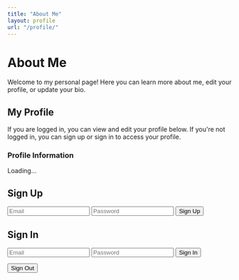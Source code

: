 ```yaml
---
title: "About Me"
layout: profile
url: "/profile/"
---
```


# About Me

Welcome to my personal page! Here you can learn more about me, edit your profile, or update your bio.

## My Profile

If you are logged in, you can view and edit your profile below. If you're not logged in, you can sign up or sign in to access your profile.

### Profile Information

<div id="profile-container">
  <p>Loading...</p>
</div>

<!-- Auth Form -->
<h2>Sign Up</h2>
<form id="signup-form">
  <input type="email" id="signup-email" placeholder="Email" required />
  <input type="password" id="signup-password" placeholder="Password" required />
  <button type="submit">Sign Up</button>
</form>

<h2>Sign In</h2>
<form id="signin-form">
  <input type="email" id="signin-email" placeholder="Email" required />
  <input type="password" id="signin-password" placeholder="Password" required />
  <button type="submit">Sign In</button>
</form>

<button id="signout-button">Sign Out</button>
<p id="auth-status"></p>

<!-- Supabase JS -->
<script src="https://cdn.jsdelivr.net/npm/@supabase/supabase-js@2"></script>
<script>
  const supabase = window.supabase.createClient(
    'https://cmbmfdtmofhidxjugtcd.supabase.co',
    'eyJhbGciOiJIUzI1NiIsInR5cCI6IkpXVCJ9.eyJpc3MiOiJzdXBhYmFzZSIsInJlZiI6ImNtYm1mZHRtb2ZoaWR4anVndGNkIiwicm9sZSI6ImFub24iLCJpYXQiOjE3NDUyNzEwMTAsImV4cCI6MjA2MDg0NzAxMH0.y1XJNaw380hgC7Mkkl79ugvXZUfjRqMyMsnEfUXmQ8Q'
  );

  const status = document.getElementById('auth-status');

  // Sign Up
  document.getElementById('signup-form').addEventListener('submit', async (e) => {
    e.preventDefault();
    const email = document.getElementById('signup-email').value.trim();
    const password = document.getElementById('signup-password').value.trim();
    const { error } = await supabase.auth.signUp({ email, password });
    if (error) {
      status.innerText = `❌ Signup error: ${error.message}`;
    } else {
      status.innerText = '✅ Signup successful! Check your email to confirm.';
    }
  });

  // Sign In
  document.getElementById('signin-form').addEventListener('submit', async (e) => {
    e.preventDefault();
    const email = document.getElementById('signin-email').value.trim();
    const password = document.getElementById('signin-password').value.trim();
    const { error } = await supabase.auth.signInWithPassword({ email, password });
    if (error) {
      status.innerText = `❌ Login error: ${error.message}`;
    } else {
      status.innerText = `✅ Logged in as ${email}`;
      const session = await supabase.auth.getSession();
      loadUserProfile(session.data.session.user.id);
    }
  });

  // Sign Out
  document.getElementById('signout-button').addEventListener('click', async () => {
    await supabase.auth.signOut();
    status.innerText = '👋 Signed out.';
    document.getElementById('profile-container').innerHTML = '<p>Logged out. Please sign in again.</p>';
  });

  // Load profile if user is already logged in
  supabase.auth.getSession().then(({ data: { session } }) => {
    const user = session?.user;
    if (user) {
      status.innerText = `🔒 Already logged in as ${user.email}`;
      loadUserProfile(user.id);
    } else {
      status.innerText = `👤 Not logged in.`;
    }
  });

  async function loadUserProfile(userId) {
  const container = document.getElementById('profile-container');

  let { data: profile, error } = await supabase
    .from('profiles')
    .select('*')
    .eq('user_id', userId)
    .single();

  if (error && error.code !== 'PGRST116') {
    console.error('Error loading profile:', error);
    container.innerHTML = `<p style="color:red;">Failed to load profile.</p>`;
    return;
  }

 <!-- if (!profile) {
    const { data: newProfile, error: insertError } = await supabase
      .from('profiles')
      .insert([
        {
          user_id: userId,
          name: '',
          email: '',
          bio: '',
          location: '',
          social_links: {},
          profile_image_url: ''
        }
      ])
      .select()
      .single();
      -->

    if (insertError) {
      console.error('Error creating profile:', insertError);
      container.innerHTML = `<p style="color:red;">Failed to create profile.</p>`;
      return;
    }

    profile = newProfile;
  }

  container.innerHTML = `
    <form id="profile-form">
      <label>Name:<br><input type="text" id="name" value="${profile.name || ''}" /></label><br>
      <label>Email:<br><input type="email" id="email" value="${profile.email || ''}" /></label><br>
      <label>Bio:<br><textarea id="bio">${profile.bio || ''}</textarea></label><br>
      <label>Location:<br><input type="text" id="location" value="${profile.location || ''}" /></label><br>
      <button type="submit">Update Profile</button>
    </form>
    <p id="status-message"></p>
  `;

  document.getElementById('profile-form').addEventListener('submit', async (e) => {
    e.preventDefault();
    const name = document.getElementById('name').value;
    const email = document.getElementById('email').value;
    const bio = document.getElementById('bio').value;
    const location = document.getElementById('location').value;

    const submitButton = e.target.querySelector("button[type='submit']");
    submitButton.disabled = true;

    const { error: updateError } = await supabase
      .from('profiles')
      .update({ name, email, bio, location })
      .eq('user_id', userId);

    document.getElementById('status-message').textContent =
      updateError ? '❌ Failed to update profile' : '✅ Profile updated!';

    submitButton.disabled = false;
  });
}

</script>